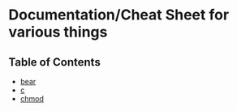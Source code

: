 # Documentation/Cheat Sheet for various things

## Table of Contents

- [bear](bear.md)
- [c](c.md)
- [chmod](chmod.md)
